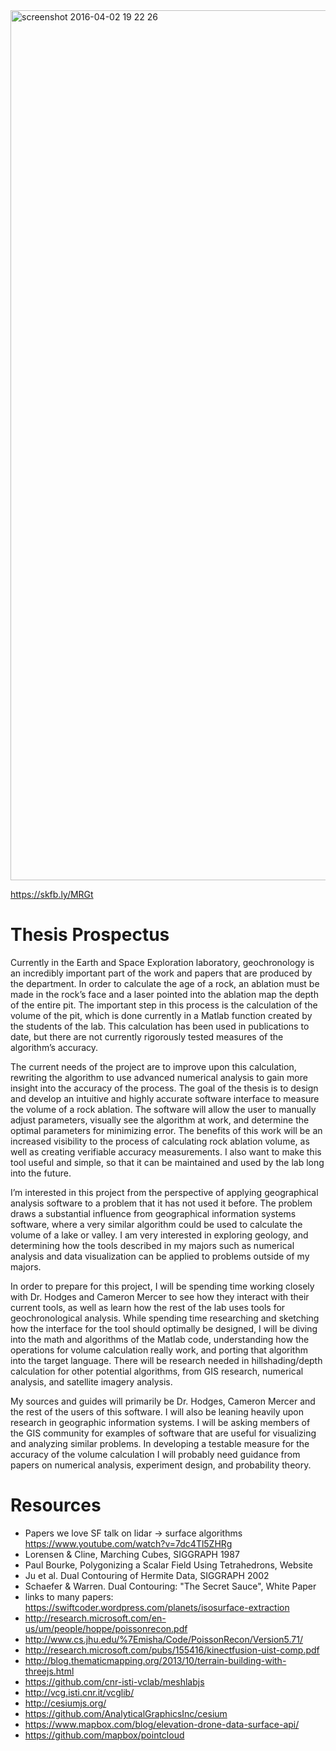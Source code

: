 <img width="1392" alt="screenshot 2016-04-02 19 22 26" src="https://cloud.githubusercontent.com/assets/5084263/14230405/4ffce754-f90a-11e5-84ae-1e2489444e9e.png">

https://skfb.ly/MRGt

# Thesis Prospectus
Currently in the Earth and Space Exploration laboratory, geochronology is an incredibly important part of the work and papers that are produced by the department. In order to calculate the age of a rock, an ablation must be made in the rock’s face and a laser pointed into the ablation map the depth of the entire pit. The important step in this process is the calculation of the volume of the pit, which is done currently in a Matlab function created by the students of the lab. This calculation has been used in publications to date, but there are not currently rigorously tested measures of the algorithm’s accuracy.

The current needs of the project are to improve upon this calculation, rewriting the algorithm to use advanced numerical analysis to gain more insight into the accuracy of the process. The goal of the thesis is to design and develop an intuitive and highly accurate software interface to measure the volume of a rock ablation. The software will allow the user to manually adjust parameters, visually see the algorithm at work, and determine the optimal parameters for minimizing error. The benefits of this work will be an increased visibility to the process of calculating rock ablation volume, as well as creating verifiable accuracy measurements. I also want to make this tool useful and simple, so that it can be maintained and used by the lab long into the future.

I’m interested in this project from the perspective of applying geographical analysis software to a problem that it has not used it before. The problem draws a substantial influence from geographical information systems software, where a very similar algorithm could be used to calculate the volume of a lake or valley. I am very interested in exploring geology, and determining how the tools described in my majors such as numerical analysis and data visualization can be applied to problems outside of my majors.

In order to prepare for this project, I will be spending time working closely with Dr. Hodges and Cameron Mercer to see how they interact with their current tools, as well as learn how the rest of the lab uses tools for geochronological analysis. While spending time researching and sketching how the interface for the tool should optimally be designed, I will be diving into the math and algorithms of the Matlab code, understanding how the operations for volume calculation really work, and porting that algorithm into the target language. There will be research needed in hillshading/depth calculation for other potential algorithms, from GIS research, numerical analysis, and satellite imagery analysis.

My sources and guides will primarily be Dr. Hodges, Cameron Mercer and the rest of the users of this software. I will also be leaning heavily upon research in geographic information systems. I will be asking members of the GIS community for examples of software that are useful for visualizing and analyzing similar problems. In developing a testable measure for the accuracy of the volume calculation I will probably need guidance from papers on numerical analysis, experiment design, and probability theory.

# Resources

- Papers we love SF talk on lidar -> surface algorithms https://www.youtube.com/watch?v=7dc4Tl5ZHRg
- Lorensen & Cline, Marching Cubes, SIGGRAPH 1987
- Paul Bourke, Polygonizing a Scalar Field Using Tetrahedrons, Website
- Ju et al. Dual Contouring of Hermite Data, SIGGRAPH 2002
- Schaefer & Warren. Dual Contouring: "The Secret Sauce", White Paper
- links to many papers: https://swiftcoder.wordpress.com/planets/isosurface-extraction
- http://research.microsoft.com/en-us/um/people/hoppe/poissonrecon.pdf
- http://www.cs.jhu.edu/%7Emisha/Code/PoissonRecon/Version5.71/
- http://research.microsoft.com/pubs/155416/kinectfusion-uist-comp.pdf
- http://blog.thematicmapping.org/2013/10/terrain-building-with-threejs.html
- https://github.com/cnr-isti-vclab/meshlabjs
- http://vcg.isti.cnr.it/vcglib/
- http://cesiumjs.org/
- https://github.com/AnalyticalGraphicsInc/cesium
- https://www.mapbox.com/blog/elevation-drone-data-surface-api/
- https://github.com/mapbox/pointcloud
